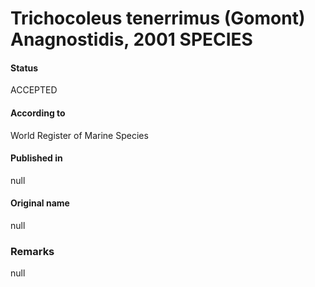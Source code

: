 # Trichocoleus tenerrimus (Gomont) Anagnostidis, 2001 SPECIES

#### Status
ACCEPTED

#### According to
World Register of Marine Species

#### Published in
null

#### Original name
null

### Remarks
null